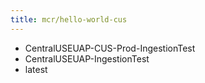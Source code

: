 ```yaml
---
title: mcr/hello-world-cus
---
```

- CentralUSEUAP-CUS-Prod-IngestionTest
- CentralUSEUAP-IngestionTest
- latest
